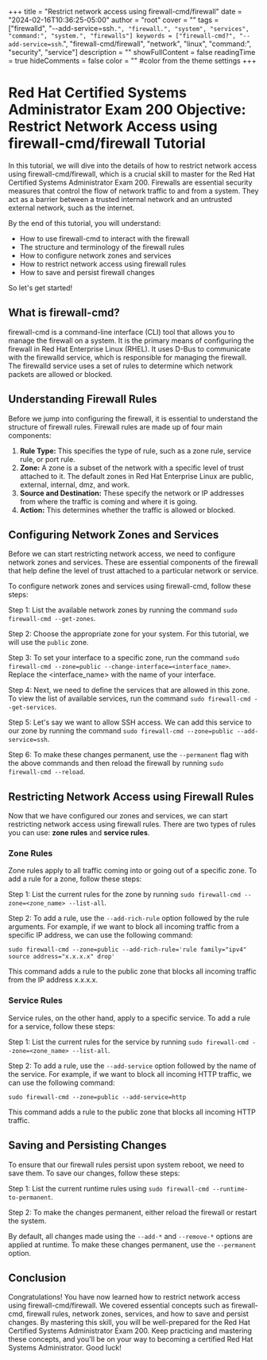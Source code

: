 +++
title = "Restrict network access using firewall-cmd/firewall"
date = "2024-02-16T10:36:25-05:00"
author = "root"
cover = ""
tags = ["firewalld", "--add-service=ssh`.", "firewall.", "system", "services", "command:", "system.", "firewalls"]
keywords = ["firewall-cmd?", "--add-service=ssh`.", "firewall-cmd/firewall", "network", "linux", "command:", "security", "service"]
description = ""
showFullContent = false
readingTime = true
hideComments = false
color = "" #color from the theme settings
+++


# Red Hat Certified Systems Administrator Exam 200 Objective: Restrict Network Access using firewall-cmd/firewall Tutorial

In this tutorial, we will dive into the details of how to restrict network access using firewall-cmd/firewall, which is a crucial skill to master for the Red Hat Certified Systems Administrator Exam 200. Firewalls are essential security measures that control the flow of network traffic to and from a system. They act as a barrier between a trusted internal network and an untrusted external network, such as the internet.

By the end of this tutorial, you will understand:

- How to use firewall-cmd to interact with the firewall
- The structure and terminology of the firewall rules
- How to configure network zones and services
- How to restrict network access using firewall rules
- How to save and persist firewall changes

So let's get started!

## What is firewall-cmd?

firewall-cmd is a command-line interface (CLI) tool that allows you to manage the firewall on a system. It is the primary means of configuring the firewall in Red Hat Enterprise Linux (RHEL). It uses D-Bus to communicate with the firewalld service, which is responsible for managing the firewall. The firewalld service uses a set of rules to determine which network packets are allowed or blocked.

## Understanding Firewall Rules

Before we jump into configuring the firewall, it is essential to understand the structure of firewall rules. Firewall rules are made up of four main components:

1. **Rule Type:** This specifies the type of rule, such as a zone rule, service rule, or port rule.
2. **Zone:** A zone is a subset of the network with a specific level of trust attached to it. The default zones in Red Hat Enterprise Linux are public, external, internal, dmz, and work.
3. **Source and Destination:** These specify the network or IP addresses from where the traffic is coming and where it is going.
4. **Action:** This determines whether the traffic is allowed or blocked.

## Configuring Network Zones and Services

Before we can start restricting network access, we need to configure network zones and services. These are essential components of the firewall that help define the level of trust attached to a particular network or service.

To configure network zones and services using firewall-cmd, follow these steps:

Step 1: List the available network zones by running the command `sudo firewall-cmd --get-zones`.

Step 2: Choose the appropriate zone for your system. For this tutorial, we will use the `public` zone.

Step 3: To set your interface to a specific zone, run the command `sudo firewall-cmd --zone=public --change-interface=<interface_name>`. Replace the <interface_name> with the name of your interface.

Step 4: Next, we need to define the services that are allowed in this zone. To view the list of available services, run the command `sudo firewall-cmd --get-services`.

Step 5: Let's say we want to allow SSH access. We can add this service to our zone by running the command `sudo firewall-cmd --zone=public --add-service=ssh`.

Step 6: To make these changes permanent, use the `--permanent` flag with the above commands and then reload the firewall by running `sudo firewall-cmd --reload`.

## Restricting Network Access using Firewall Rules

Now that we have configured our zones and services, we can start restricting network access using firewall rules. There are two types of rules you can use: **zone rules** and **service rules**.

### Zone Rules

Zone rules apply to all traffic coming into or going out of a specific zone. To add a rule for a zone, follow these steps:

Step 1: List the current rules for the zone by running `sudo firewall-cmd --zone=<zone_name> --list-all`.

Step 2: To add a rule, use the `--add-rich-rule` option followed by the rule arguments. For example, if we want to block all incoming traffic from a specific IP address, we can use the following command:

 `sudo firewall-cmd --zone=public --add-rich-rule='rule family="ipv4" source address="x.x.x.x" drop'`

This command adds a rule to the public zone that blocks all incoming traffic from the IP address x.x.x.x.

### Service Rules

Service rules, on the other hand, apply to a specific service. To add a rule for a service, follow these steps:

Step 1: List the current rules for the service by running `sudo firewall-cmd --zone=<zone_name> --list-all`.

Step 2: To add a rule, use the `--add-service` option followed by the name of the service. For example, if we want to block all incoming HTTP traffic, we can use the following command:

`sudo firewall-cmd --zone=public --add-service=http`

This command adds a rule to the public zone that blocks all incoming HTTP traffic.

## Saving and Persisting Changes

To ensure that our firewall rules persist upon system reboot, we need to save them. To save our changes, follow these steps:

Step 1: List the current runtime rules using `sudo firewall-cmd --runtime-to-permanent`.

Step 2: To make the changes permanent, either reload the firewall or restart the system.

By default, all changes made using the `--add-*` and `--remove-*` options are applied at runtime. To make these changes permanent, use the `--permanent` option.

## Conclusion

Congratulations! You have now learned how to restrict network access using firewall-cmd/firewall. We covered essential concepts such as firewall-cmd, firewall rules, network zones, services, and how to save and persist changes. By mastering this skill, you will be well-prepared for the Red Hat Certified Systems Administrator Exam 200. Keep practicing and mastering these concepts, and you'll be on your way to becoming a certified Red Hat Systems Administrator. Good luck! 